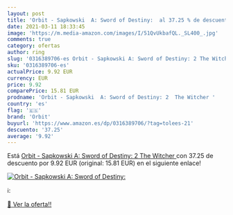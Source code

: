 ```yaml
---
layout: post
title: 'Orbit - Sapkowski  A: Sword of Destiny:  al 37.25 % de descuento'
date: 2021-03-11 18:33:45
image: 'https://m.media-amazon.com/images/I/51QvUkbafQL._SL400_.jpg'
comments: true
category: ofertas
author: ring
slug: '0316389706-es Orbit - Sapkowski A: Sword of Destiny: 2 The Witcher'
sku: '0316389706-es'
actualPrice: 9.92 EUR
currency: EUR
price: 9.92
comparePrice: 15.81 EUR
prodname: 'Orbit - Sapkowski  A: Sword of Destiny: 2  The Witcher '
country: 'es'
flag: '🇪🇸'
brand: 'Orbit'
buyurl: 'https://www.amazon.es/dp/0316389706/?tag=tolees-21'
descuento: '37.25'
average: '9.92'
---
```


Está [Orbit - Sapkowski  A: Sword of Destiny: 2  The Witcher ](https://www.amazon.es/dp/0316389706/?tag=tolees-21) con 37.25 de descuento por 9.92 EUR (original: 15.81 EUR) en el siguiente enlace!

[![Orbit - Sapkowski  A: Sword of Destiny: ](https://m.media-amazon.com/images/I/51QvUkbafQL._SL400_.jpg)](https://www.amazon.es/dp/0316389706/?tag=tolees-21)

ℹ️:


[🛒 Ver la oferta!!](https://www.amazon.es/dp/0316389706/?tag=tolees-21)
